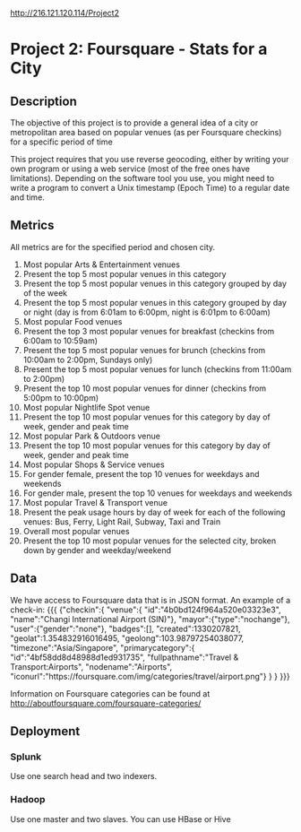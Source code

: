 

http://216.121.120.114/Project2


# Project 2: Foursquare - Stats for a City #
## Description ##
The objective of this project is to provide a general idea of a city or metropolitan area based on popular venues (as per Foursquare checkins) for a specific period of time

This project requires that you use reverse geocoding, either by writing your own program or using a web service (most of the free ones have limitations). Depending on the software tool you use, you might need to write a program to convert a Unix timestamp (Epoch Time) to a regular date and time.
## Metrics ##
All metrics are for the specified period and chosen city.

 1. Most popular Arts & Entertainment venues
  1. Present the top 5 most popular venues in this category
  1. Present the top 5 most popular venues in this category grouped by day of the week
  1. Present the top 5 most popular venues in this category grouped by day or night (day is from 6:01am to 6:00pm, night is 6:01pm to 6:00am)
 1. Most popular Food venues
  1. Present the top 3 most popular venues for breakfast (checkins from 6:00am to 10:59am)
  1. Present the top 5 most popular venues for brunch (checkins from 10:00am to 2:00pm, Sundays only)
  1. Present the top 5 most popular venues for lunch (checkins from 11:00am to 2:00pm)
  1. Present the top 10 most popular venues for dinner (checkins from 5:00pm to 10:00pm)
 1. Most popular Nightlife Spot venue
  1. Present the top 10 most popular venues for this category by day of week, gender and peak time
 1. Most popular Park & Outdoors venue
  1. Present the top 10 most popular venues for this category by day of week, gender and peak time
 1. Most popular Shops & Service venues
  1. For gender female, present the top 10 venues for weekdays and weekends
  1. For gender male, present the top 10 venues for weekdays and weekends
 1. Most popular Travel & Transport venue
  1. Present the peak usage hours by day of week for each of the following venues: Bus, Ferry, Light Rail, Subway, Taxi and Train
 1. Overall most popular venues
  1. Present the top 10 most popular venues for the selected city, broken down by gender and weekday/weekend
## Data ##
We have access to Foursquare data that is in JSON format. An example of a check-in:
{{{
{"checkin":{
  "venue":{
    "id":"4b0bd124f964a520e03323e3",
    "name":"Changi International Airport (SIN)"},
  "mayor":{"type":"nochange"},
  "user":{"gender":"none"},
  "badges":[],
  "created":1330207821,
  "geolat":1.354832916016495,
  "geolong":103.98797254038077,
  "timezone":"Asia\/Singapore",
  "primarycategory":{
    "id":"4bf58dd8d48988d1ed931735",
    "fullpathname":"Travel & Transport:Airports",
    "nodename":"Airports",
    "iconurl":"https:\/\/foursquare.com\/img\/categories\/travel\/airport.png"}
  }
}
}}}

Information on Foursquare categories can be found at http://aboutfoursquare.com/foursquare-categories/
## Deployment ##
### Splunk ###
Use one search head and two indexers.
### Hadoop ###
Use one master and two slaves. You can use HBase or Hive

